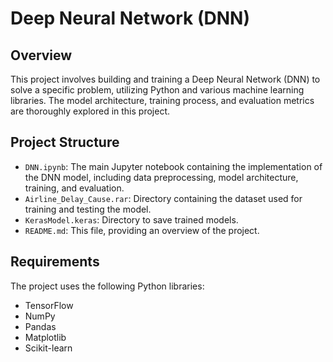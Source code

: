 # Deep Neural Network (DNN)

## Overview

This project involves building and training a Deep Neural Network (DNN) to solve a specific problem, utilizing Python and various machine learning libraries. The model architecture, training process, and evaluation metrics are thoroughly explored in this project.

## Project Structure

- `DNN.ipynb`: The main Jupyter notebook containing the implementation of the DNN model, including data preprocessing, model architecture, training, and evaluation.
- `Airline_Delay_Cause.rar`: Directory containing the dataset used for training and testing the model.
- `KerasModel.keras`: Directory to save trained models.
- `README.md`: This file, providing an overview of the project.

## Requirements

The project uses the following Python libraries:

- TensorFlow
- NumPy
- Pandas
- Matplotlib
- Scikit-learn
